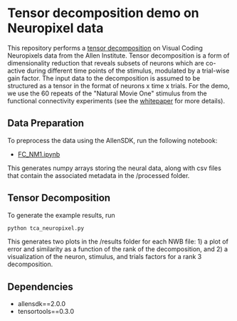 # Tensor decomposition demo on Neuropixel data

This repository performs a [tensor decomposition](https://www.sciencedirect.com/science/article/pii/S0896627318303878) on Visual Coding Neuropixels data from the Allen Institute. Tensor decomposition is a form of dimensionality reduction that reveals subsets of neurons which are co-active during different time points of the stimulus, modulated by a trial-wise gain factor. The input data to the decomposition is assumed to be structured as a tensor in the format of neurons x time x trials. For the demo, we use the 60 repeats of the "Natural Movie One" stimulus from the functional connectivity experiments (see the [whitepaper](https://brainmapportal-live-4cc80a57cd6e400d854-f7fdcae.divio-media.net/filer_public/80/75/8075a100-ca64-429a-b39a-569121b612b2/neuropixels_visual_coding_-_white_paper_v10.pdf) for more details).

## Data Preparation
To preprocess the data using the AllenSDK, run the following notebook:

- [FC_NM1.ipynb](https://github.com/brianhhu/nm1_repeats/blob/master/FC_NM1.ipynb)

This generates numpy arrays storing the neural data, along with csv files that contain the associated metadata in the /processed folder.

## Tensor Decomposition
To generate the example results, run

```python
python tca_neuropixel.py
```

This generates two plots in the /results folder for each NWB file: 1) a plot of error and similarity as a function of the rank of the decomposition, and 2) a visualization of the neuron, stimulus, and trials factors for a rank 3 decomposition.

## Dependencies
- allensdk==2.0.0
- tensortools==0.3.0
